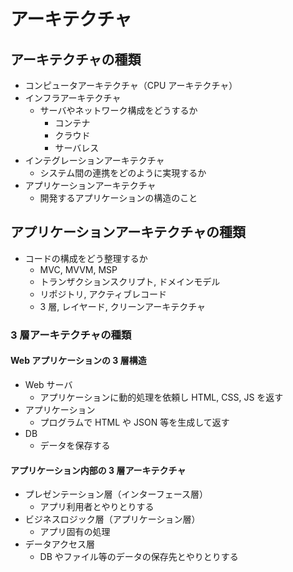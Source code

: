 # アーキテクチャ

## アーキテクチャの種類

- コンピュータアーキテクチャ（CPU アーキテクチャ）
- インフラアーキテクチャ
  - サーバやネットワーク構成をどうするか
    - コンテナ
    - クラウド
    - サーバレス
- インテグレーションアーキテクチャ
  - システム間の連携をどのように実現するか
- アプリケーションアーキテクチャ
  - 開発するアプリケーションの構造のこと

## アプリケーションアーキテクチャの種類

- コードの構成をどう整理するか
  - MVC, MVVM, MSP
  - トランザクションスクリプト, ドメインモデル
  - リポジトリ, アクティブレコード
  - 3 層, レイヤード, クリーンアーキテクチャ

### 3 層アーキテクチャの種類

#### Web アプリケーションの 3 層構造

- Web サーバ
  - アプリケーションに動的処理を依頼し HTML, CSS, JS を返す
- アプリケーション
  - プログラムで HTML や JSON 等を生成して返す
- DB
  - データを保存する

#### アプリケーション内部の 3 層アーキテクチャ

- プレゼンテーション層（インターフェース層）
  - アプリ利用者とやりとりする
- ビジネスロジック層（アプリケーション層）
  - アプリ固有の処理
- データアクセス層
  - DB やファイル等のデータの保存先とやりとりする
